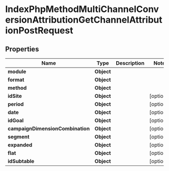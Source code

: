 

# IndexPhpMethodMultiChannelConversionAttributionGetChannelAttributionPostRequest


## Properties

| Name | Type | Description | Notes |
|------------ | ------------- | ------------- | -------------|
|**module** | **Object** |  |  |
|**format** | **Object** |  |  |
|**method** | **Object** |  |  |
|**idSite** | **Object** |  |  [optional] |
|**period** | **Object** |  |  [optional] |
|**date** | **Object** |  |  [optional] |
|**idGoal** | **Object** |  |  [optional] |
|**campaignDimensionCombination** | **Object** |  |  [optional] |
|**segment** | **Object** |  |  [optional] |
|**expanded** | **Object** |  |  [optional] |
|**flat** | **Object** |  |  [optional] |
|**idSubtable** | **Object** |  |  [optional] |



